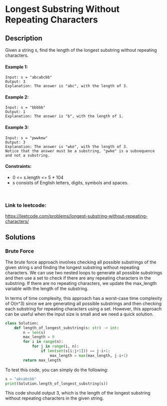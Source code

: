 # Longest Substring Without Repeating Characters

## Description
Given a string s, find the length of the longest 
substring without repeating characters.
 

#### Example 1:
```
Input: s = "abcabcbb"
Output: 3
Explanation: The answer is "abc", with the length of 3.
```
#### Example 2:
```
Input: s = "bbbbb"
Output: 1
Explanation: The answer is "b", with the length of 1.
```
#### Example 3:
```
Input: s = "pwwkew"
Output: 3
Explanation: The answer is "wke", with the length of 3.
Notice that the answer must be a substring, "pwke" is a subsequence and not a substring.
```

#### Constraints:

- 0 <= s.length <= 5 * 104
- s consists of English letters, digits, symbols and spaces.

<br />

### Link to leetcode:  
https://leetcode.com/problems/longest-substring-without-repeating-characters/


## Solutions

### Brute Force
The brute force approach involves checking all possible substrings of the given string s and finding the longest substring without repeating characters. We can use two nested loops to generate all possible substrings and then use a set to check if there are any repeating characters in the substring. If there are no repeating characters, we update the max_length variable with the length of the substring.

In terms of time complexity, this approach has a worst-case time complexity of O(n^3) since we are generating all possible substrings and then checking each substring for repeating characters using a set. However, this approach can be useful when the input size is small and we need a quick solution.

```python
class Solution:
    def length_of_longest_substring(s: str) -> int:
        n = len(s)
        max_length = 0
        for i in range(n):
            for j in range(i, n):
                if len(set(s[i:j+1])) == j-i+1:
                    max_length = max(max_length, j-i+1)
        return max_length
```
To test this code, you can simply do the following:
```python
s = "abcabcbb"
print(Solution.length_of_longest_substring(s)) 
```
This code should output 3, which is the length of the longest substring without repeating characters in the given string.


